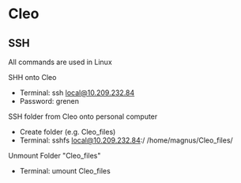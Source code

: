 # Cleo

## SSH
All commands are used in Linux

SHH onto Cleo
- Terminal: ssh local@10.209.232.84
- Password: grenen

SSH folder from Cleo onto personal computer
- Create folder (e.g. Cleo_files)
- Terminal: sshfs local@10.209.232.84:/ /home/magnus/Cleo_files/

Unmount Folder "Cleo_files"
- Terminal: umount Cleo_files
